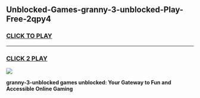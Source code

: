 
## Unblocked-Games-granny-3-unblocked-Play-Free-2qpy4
<h3>
<a href="https://premium76.site?title=granny-3-unblocked&ref=20M">CLICK TO PLAY</a></h3>
<hr>

<h3>
<a href="https://premium76.site?title=granny-3-unblocked&ref=20M">CLICK 2 PLAY</a>
  
</h3>

<a href="https://premium76.site?title=granny-3-unblocked&ref=19M"><img src="https://clearcache.store/games.png"></a>


**granny-3-unblocked games unblocked: Your Gateway to Fun and Accessible Online Gaming**
